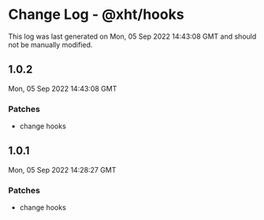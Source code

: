# Change Log - @xht/hooks

This log was last generated on Mon, 05 Sep 2022 14:43:08 GMT and should not be manually modified.

## 1.0.2
Mon, 05 Sep 2022 14:43:08 GMT

### Patches

- change hooks

## 1.0.1
Mon, 05 Sep 2022 14:28:27 GMT

### Patches

- change hooks 

